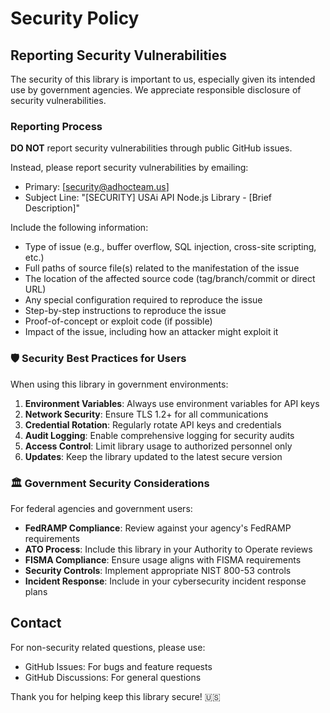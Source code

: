 # Security Policy

## Reporting Security Vulnerabilities

The security of this library is important to us, especially given its intended use by government agencies. We appreciate responsible disclosure of security vulnerabilities.

### Reporting Process

**DO NOT** report security vulnerabilities through public GitHub issues.

Instead, please report security vulnerabilities by emailing:
- Primary: [security@adhocteam.us]
- Subject Line: "[SECURITY] USAi API Node.js Library - [Brief Description]"

Include the following information:
- Type of issue (e.g., buffer overflow, SQL injection, cross-site scripting, etc.)
- Full paths of source file(s) related to the manifestation of the issue
- The location of the affected source code (tag/branch/commit or direct URL)
- Any special configuration required to reproduce the issue
- Step-by-step instructions to reproduce the issue
- Proof-of-concept or exploit code (if possible)
- Impact of the issue, including how an attacker might exploit it

### 🛡️ Security Best Practices for Users

When using this library in government environments:

1. **Environment Variables**: Always use environment variables for API keys
2. **Network Security**: Ensure TLS 1.2+ for all communications
3. **Credential Rotation**: Regularly rotate API keys and credentials
4. **Audit Logging**: Enable comprehensive logging for security audits
5. **Access Control**: Limit library usage to authorized personnel only
6. **Updates**: Keep the library updated to the latest secure version

### 🏛️ Government Security Considerations

For federal agencies and government users:

- **FedRAMP Compliance**: Review against your agency's FedRAMP requirements
- **ATO Process**: Include this library in your Authority to Operate reviews
- **FISMA Compliance**: Ensure usage aligns with FISMA requirements
- **Security Controls**: Implement appropriate NIST 800-53 controls
- **Incident Response**: Include in your cybersecurity incident response plans

## Contact

For non-security related questions, please use:
- GitHub Issues: For bugs and feature requests
- GitHub Discussions: For general questions

Thank you for helping keep this library secure! 🇺🇸
